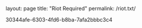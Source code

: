 layout: page
title: "Riot Required"
permalink: /riot.txt/

<html><p>30344afe-6303-4fd6-b8ba-7afa2bbbc3c4</p></html>
